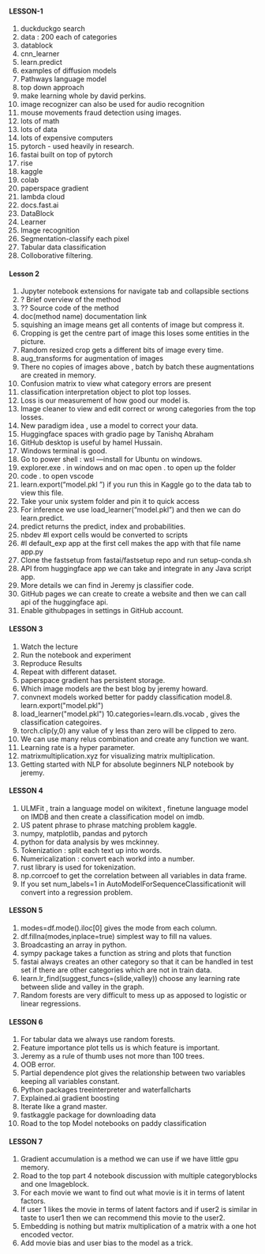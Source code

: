 #### LESSON-1
1. duckduckgo search
2. data : 200 each of categories
3. datablock
4. cnn_learner
5. learn.predict
6. examples of diffusion models
7. Pathways language model
8. top down approach 
9. make learning whole by david perkins.
10. image recognizer can also be used for audio recognition
11. mouse movements fraud detection using images.
12. lots of math
13. lots of data
14. lots of expensive computers
15. pytorch - used heavily in research.
16. fastai built on top of pytorch
17. rise
18. kaggle
19. colab
20. paperspace gradient
21. lambda cloud
22. docs.fast.ai
23. DataBlock
24. Learner
25. Image recognition
26. Segmentation-classify each pixel
27. Tabular data classification
28. Colloborative filtering.

#### Lesson 2
1. Jupyter notebook extensions for navigate tab and collapsible sections
2. ? Brief overview of the method
3. ?? Source code of the method
4. doc(method name) documentation link
5. squishing an image means get all contents of image but compress it.
6. Cropping is get the centre part of image this loses some entities in the picture.
7. Random resized crop gets a different bits of image every time.
8. aug_transforms for augmentation of images
9. There no copies of images above , batch by batch these augmentations are created in memory.
10. Confusion matrix to view what category errors are present
11. classification interpretation object to plot top losses.
12. Loss is our measurement of how good our model is.
13. Image cleaner to view and edit correct or wrong categories from the top losses.
14. New paradigm idea , use a model to correct your data.
15. Huggingface spaces with gradio page by Tanishq Abraham
16. GitHub desktop is useful by hamel Hussain.
17. Windows terminal is good.
18. Go to power shell : wsl —install for Ubuntu on windows.
19. explorer.exe . in windows and on mac open . to open up the folder
20. code . to open vscode 
21. learn.export(“model.pkl ”) if you run this in Kaggle go to the data tab to view this file.
22. Take your unix system folder and pin it to quick access
23. For inference we use load_learner(“model.pkl”) and then we can do learn.predict.
24. predict returns the predict, index and probabilities.
25. nbdev #l export cells would be converted to scripts
26. #l default_exp app at the first cell makes the app with that file name app.py
27. Clone the fastsetup from fastai/fastsetup repo and run setup-conda.sh
28. API from huggingface app we can take and integrate in any Java script app.
29. More details we can find in Jeremy js classifier code.
30. GitHub pages we can create to create a website and then we can call api of the huggingface api.
31. Enable githubpages in settings in GitHub account.

#### LESSON 3
1. Watch the lecture
2. Run the notebook and experiment
3. Reproduce Results
4. Repeat with different dataset.
5. paperspace gradient has persistent storage.
6. Which image models are the best blog by jeremy howard.
7. convnext models worked better for paddy classification model.8. learn.export("model.pkl")
9. load_learner("model.pkl")
10.categories=learn.dls.vocab , gives the classification categoires.
11. torch.clip(y,0) any value of y less than zero will be clipped to zero.
12. We can use many relus combination and create any function we want.
13. Learning rate is a hyper parameter.
14. matrixmultiplication.xyz for visualizing matrix multiplication.
15. Getting started with NLP for absolute beginners NLP notebook by jeremy.

#### LESSON 4

1. ULMFit , train a language model on wikitext , finetune language model on IMDB and then create a classification model on imdb.
2. US patent phrase to phrase matching problem kaggle.
3. numpy, matplotlib, pandas and pytorch
4. python for data analysis by wes mckinney.
5. Tokenization : split each text up into words.
6. Numericalization : convert each workd into a number.
7. rust library is used for tokenization.
8. np.corrcoef to get the correlation between all variables in data frame.
9. If you set num_labels=1 in AutoModelForSequenceClassificationit will convert into a regression problem.

#### LESSON 5
1. modes=df.mode().iloc[0] gives the mode from each column.
2. df.fillna(modes,inplace=true) simplest way to fill na values.
3. Broadcasting an array in python.
4. sympy package takes a function as string and plots that function
5. fastai always creates an other category so that it can be handled in test set if there are other categories which are not in train data. 
6. learn.lr_find(suggest_funcs=(slide,valley)) choose any learning rate between slide and valley in the graph.
7. Random forests are very difficult to mess up as apposed to logistic or linear regressions. 

#### LESSON 6

1. For tabular data we always use random forests.
2. Feature importance plot tells us  is which feature is important.
3. Jeremy as a rule of thumb uses not more than 100 trees.
4. OOB error.
5. Partial dependence plot gives the relationship between two variables keeping all variables constant.
6. Python packages treeinterpreter and waterfallcharts
7. Explained.ai gradient boosting
8. Iterate like a grand master.
9. fastkaggle package for downloading data
10. Road to the top Model notebooks on paddy classification


#### LESSON 7

1. Gradient accumulation is a method we can use if we have little gpu memory.
2. Road to the top part 4 notebook discussion with multiple categoryblocks and one Imageblock.  
3. For each movie we want to find out what movie is it in terms of latent factors.
4. If user 1 likes the movie in terms of latent factors and if user2 is similar in taste to user1 then we can recommend this movie to the user2.
5. Embedding is nothing but matrix multiplication of a matrix with a one hot encoded vector.
6. Add movie bias and user bias to the model as a trick.

